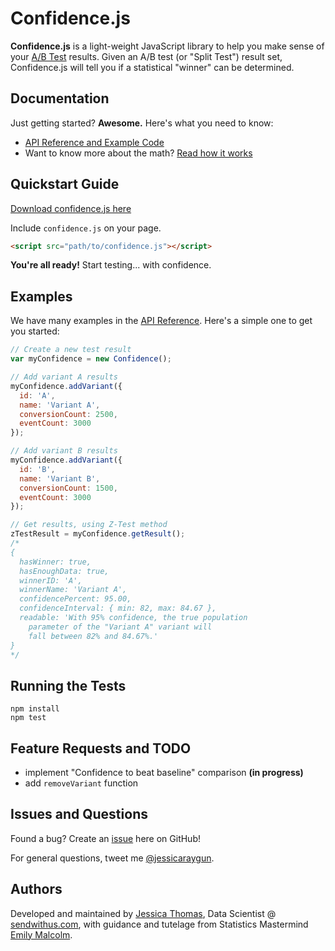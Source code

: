 # Confidence.js

**Confidence.js** is a light-weight JavaScript library to help you make sense of your [A/B Test](http://en.wikipedia.org/wiki/A/B_testing) results. Given an A/B test (or "Split Test") result set, Confidence.js will tell you if a statistical "winner" can be determined.

## Documentation

Just getting started? **Awesome.** Here's what you need to know:

* [API Reference and Example Code](API_REFERENCE.md)
* Want to know more about the math? [Read how it works](HOW_IT_WORKS.md)

## Quickstart Guide

[Download confidence.js here](confidence.js)

Include `confidence.js` on your page.
``` HTML
<script src="path/to/confidence.js"></script>
```

**You're all ready!** Start testing... with confidence.

## Examples

We have many examples in the [API Reference](API.md). Here's a simple one to get you started:

``` js
// Create a new test result
var myConfidence = new Confidence();

// Add variant A results
myConfidence.addVariant({
  id: 'A',
  name: 'Variant A',
  conversionCount: 2500,
  eventCount: 3000
});

// Add variant B results
myConfidence.addVariant({
  id: 'B',
  name: 'Variant B',
  conversionCount: 1500,
  eventCount: 3000
});

// Get results, using Z-Test method
zTestResult = myConfidence.getResult();
/*
{
  hasWinner: true,
  hasEnoughData: true,
  winnerID: 'A',
  winnerName: 'Variant A',
  confidencePercent: 95.00,
  confidenceInterval: { min: 82, max: 84.67 },
  readable: 'With 95% confidence, the true population
    parameter of the "Variant A" variant will
    fall between 82% and 84.67%.'
}
*/
```

## Running the Tests

```
npm install
npm test
```

## Feature Requests and TODO

- implement "Confidence to beat baseline" comparison **(in progress)**
- add `removeVariant` function


## Issues and Questions

Found a bug? Create an [issue](https://github.com/sendwithus/confidence/issues) here on GitHub!

For general questions, tweet me [@jessicaraygun](https://twitter.com/jessicaraygun).

## Authors

Developed and maintained by [Jessica Thomas](mailto:jessica@sendwithus.com), Data Scientist @ [sendwithus.com](https://www.sendwithus.com), with guidance and tutelage from Statistics Mastermind [Emily Malcolm](mailto:emalcol@uvic.ca).
